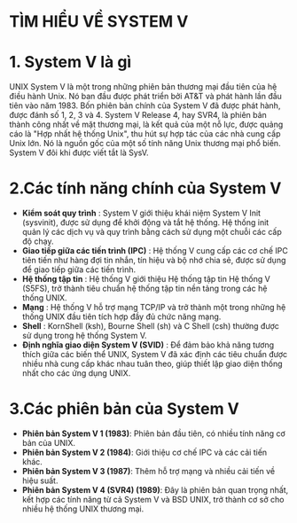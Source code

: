 # TÌM HIỂU VỀ SYSTEM V

# 1. System V là gì

UNIX System V là một trong những phiên bản thương mại đầu tiên của hệ điều hành Unix. Nó ban đầu được phát triển bởi AT&T và phát hành lần đầu tiên vào năm 1983. Bốn phiên bản chính của System V đã được phát hành, được đánh số 1, 2, 3 và 4. System V Release 4, hay SVR4, là phiên bản thành công nhất về mặt thương mại, là kết quả của một nỗ lực, được quảng cáo là "Hợp nhất hệ thống Unix", thu hút sự hợp tác của các nhà cung cấp Unix lớn. Nó là nguồn gốc của một số tính năng Unix thương mại phổ biến. System V đôi khi được viết tắt là SysV.

# 2.Các tính năng chính của System V

- **Kiểm soát quy trình** : System V giới thiệu khái niệm System V Init (sysvinit), được sử dụng để khởi động và tắt hệ thống. Hệ thống init quản lý các dịch vụ và quy trình bằng cách sử dụng một chuỗi các cấp độ chạy.
- **Giao tiếp giữa các tiến trình (IPC)** : Hệ thống V cung cấp các cơ chế IPC tiên tiến như hàng đợi tin nhắn, tín hiệu và bộ nhớ chia sẻ, được sử dụng để giao tiếp giữa các tiến trình.
- **Hệ thống tập tin** : Hệ thống V giới thiệu Hệ thống tập tin Hệ thống V (S5FS), trở thành tiêu chuẩn hệ thống tập tin nền tảng trong các hệ thống UNIX.
- **Mạng** : Hệ thống V hỗ trợ mạng TCP/IP và trở thành một trong những hệ thống UNIX đầu tiên tích hợp đầy đủ chức năng mạng.
- **Shell** : KornShell (ksh), Bourne Shell (sh) và C Shell (csh) thường được sử dụng trong hệ thống System V.
- **Định nghĩa giao diện System V (SVID)** : Để đảm bảo khả năng tương thích giữa các biến thể UNIX, System V đã xác định các tiêu chuẩn được nhiều nhà cung cấp khác nhau tuân theo, giúp thiết lập giao diện thống nhất cho các ứng dụng UNIX.

# 3.Các phiên bản của System V

- **Phiên bản System V 1 (1983)**: Phiên bản đầu tiên, có nhiều tính năng cơ bản của UNIX.
- **Phiên bản System V 2 (1984)**: Giới thiệu cơ chế IPC và các cải tiến khác.
- **Phiên bản System V 3 (1987)**: Thêm hỗ trợ mạng và nhiều cải tiến về hiệu suất.
- **Phiên bản System V 4 (SVR4) (1989)**: Đây là phiên bản quan trọng nhất, kết hợp các tính năng từ cả System V và BSD UNIX, trở thành cơ sở cho nhiều hệ thống UNIX thương mại.